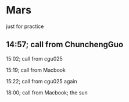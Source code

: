 # Mars
just for practice

14:57; call from ChunchengGuo
--

15:02; call from cgu025

15:19; call from Macbook

15:22; call from cgu025 again


18:00; call from Macbook; the sun
